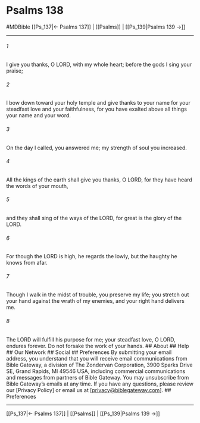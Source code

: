 # Psalms 138
#MDBible
[[Ps_137|← Psalms 137]] | [[Psalms]] | [[Ps_139|Psalms 139 →]]

***


###### 1 
I give you thanks, O LORD, with my whole heart; before the gods I sing your praise; 

###### 2 
I bow down toward your holy temple and give thanks to your name for your steadfast love and your faithfulness, for you have exalted above all things your name and your word. 

###### 3 
On the day I called, you answered me; my strength of soul you increased. 

###### 4 
All the kings of the earth shall give you thanks, O LORD, for they have heard the words of your mouth, 

###### 5 
and they shall sing of the ways of the LORD, for great is the glory of the LORD. 

###### 6 
For though the LORD is high, he regards the lowly, but the haughty he knows from afar. 

###### 7 
Though I walk in the midst of trouble, you preserve my life; you stretch out your hand against the wrath of my enemies, and your right hand delivers me. 

###### 8 
The LORD will fulfill his purpose for me; your steadfast love, O LORD, endures forever. Do not forsake the work of your hands. ## About ## Help ## Our Network ## Social ## Preferences By submitting your email address, you understand that you will receive email communications from Bible Gateway, a division of The Zondervan Corporation, 3900 Sparks Drive SE, Grand Rapids, MI 49546 USA, including commercial communications and messages from partners of Bible Gateway. You may unsubscribe from Bible Gateway&rsquo;s emails at any time. If you have any questions, please review our [Privacy Policy] or email us at [privacy@biblegateway.com]. ## Preferences

***

[[Ps_137|← Psalms 137]] | [[Psalms]] | [[Ps_139|Psalms 139 →]]
